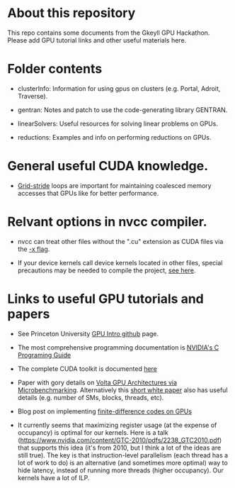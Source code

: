 # About this repository

This repo contains some documents from the Gkeyll GPU
Hackathon. Please add GPU tutorial links and other useful materials
here.

# Folder contents

- clusterInfo: Information for using gpus on clusters (e.g. Portal, Adroit, Traverse).

- gentran: Notes and patch to use the code-generating library GENTRAN.

- linearSolvers: Useful resources for solving linear problems on GPUs.

- reductions: Examples and info on performing reductions on GPUs.

# General useful CUDA knowledge.

- [Grid-stride](https://devblogs.nvidia.com/cuda-pro-tip-write-flexible-kernels-grid-stride-loops/)
  loops are important for maintaining coalesced memory accesses
  that GPUs like for better performance.

# Relvant options in nvcc compiler.

- nvcc can treat other files without the ".cu" extension as CUDA files
  via the [-x flag](https://docs.nvidia.com/cuda/cuda-compiler-driver-nvcc/index.html#options-for-altering-compiler-linker-behavior-x).

- If your device kernels call device kernels located in other files,
  special precautions may be needed to compile the project, [see here](https://devblogs.nvidia.com/separate-compilation-linking-cuda-device-code/).

# Links to useful GPU tutorials and papers

- See Princeton University [GPU Intro
  github](https://github.com/PrincetonUniversity/gpu_programming_intro)
  page.

- The most comprehensive programming documentation is [NVIDIA's C
  Programing
  Guide](https://docs.nvidia.com/cuda/cuda-c-programming-guide/index.html)

- The complete CUDA toolkit is documented [here](https://docs.nvidia.com/cuda/index.html)

- Paper with gory details on [Volta GPU Architectures via
  Microbenchmarking](https://arxiv.org/pdf/1804.06826.pdf). Alternatively this [short
  white paper](https://images.nvidia.com/content/volta-architecture/pdf/volta-architecture-whitepaper.pdf)
  also has useful details (e.g. number of SMs, blocks, threads, etc).

- Blog post on implementing [finite-difference codes on
  GPUs](https://devblogs.nvidia.com/finite-difference-methods-cuda-cc-part-1/)
  
- It currently seems that maximizing register usage (at the expense of occupancy) is optimal for our kernels. Here is a talk (https://www.nvidia.com/content/GTC-2010/pdfs/2238_GTC2010.pdf) that supports this idea (it's from 2010, but I think a lot of the ideas are still true). The key is that instruction-level parallelism (each thread has a lot of work to do) is an alternative (and sometimes more optimal) way to hide latency, instead of running more threads (higher occupancy). Our kernels have a lot of ILP. 



